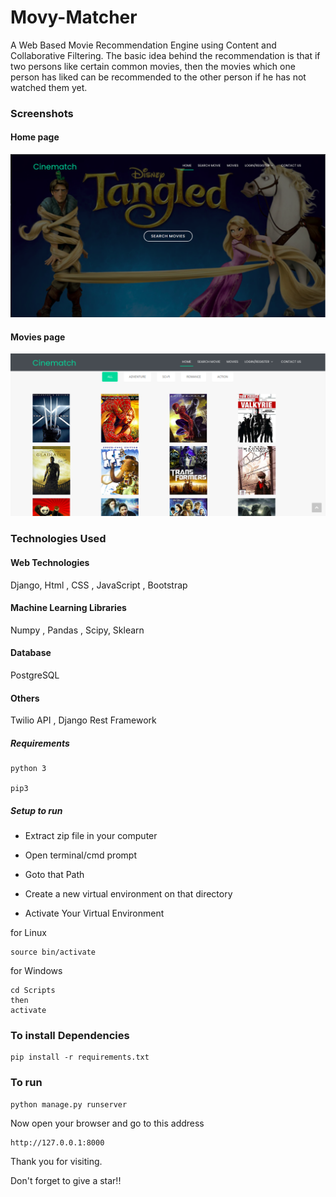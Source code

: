 # Movy-Matcher
A Web Based Movie Recommendation Engine using Content and Collaborative Filtering. The basic idea behind the recommendation is that if two persons like certain common movies, then the movies which one person has liked can be recommended to the other person if he has not watched them yet. 

### Screenshots

#### Home page
![home](https://github.com/shag527/Movy-Matchism/blob/master/home.png)

#### Movies page
![recom](https://github.com/shag527/Movy-Matchism/blob/master/movies.png)


### Technologies Used

#### Web Technologies
Django, Html , CSS , JavaScript , Bootstrap

#### Machine Learning Libraries
Numpy , Pandas , Scipy, Sklearn

#### Database
PostgreSQL

#### Others
Twilio API , Django Rest Framework

##### Requirements
```
python 3

pip3
```

##### Setup to run

+ Extract zip file in your computer

+ Open terminal/cmd prompt

+ Goto that Path

+ Create a new virtual environment on that directory

+ Activate Your Virtual Environment

for Linux
```
source bin/activate
```
for Windows
```
cd Scripts
then
activate
```
### To install Dependencies

```
pip install -r requirements.txt
```

### To run
```
python manage.py runserver
```
Now open your browser and go to this address
```
http://127.0.0.1:8000
```
Thank you for visiting.

Don't forget to give a star!!
